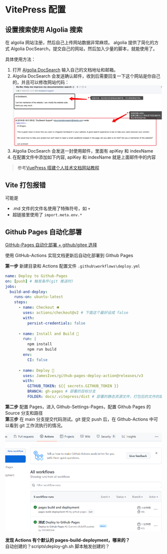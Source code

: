 # VitePress 配置

## 设置搜索使用 Algolia 搜索

在 algolia 网站注册，然后自己上传网站数据非常麻烦。
algolia 提供了简化的方式 Algolia DocSearch，提交自己的网站，然后加入少量的脚本，就能使用了。

具体使用方法：

1. 打开 [Algolia DocSearch](https://docsearch.algolia.com/) 输入自己的文档地址和邮箱。
2. Algolia DocSearch 会发送确认邮件，收到后需要回复一下这个网站是你自己的，并且可以修改网站代码：
   ![回复邮件](./img/2022-02-07-13-45-47.png)
3. Algolia DocSearch 会发送一封使用邮件，里面有 apiKey 和 indexName
4. 在配置文件中添加如下内容, apiKey 和 indexName 就是上面邮件中的内容

> 参考[VuePress 搭建个人技术文档网站教程](https://segmentfault.com/a/1190000017055963)

## Vite 打包报错

可能是

- .md 文件的文件名使用了特殊符号，如 `+`
- 超链接里使用了 `import.meta.env.*`

## Github Pages 自动化部署

[GitHub-Pages 自动化部署 + github/gitee 选择](https://blog.csdn.net/qq_39823295/article/details/108913538)

使用 GitHub-Actions 实现文档更新后自动化部署到 Github Pages

**第一步** 新建目录和 Actions 配置文件 `.github\workflows\deploy.yml`

```yml
name: Deploy to Github-Pages
on: [push] # 触发条件(git 推送时)
jobs:
  build-and-deploy:
    runs-on: ubuntu-latest
    steps:
      - name: Checkout 🛎️
        uses: actions/checkout@v2 # 下面这个最好设成 false
        with:
          persist-credentials: false

      - name: Install and Build 🔧
        run: |
          npm install 
          npm run build
        env:
          CI: false

      - name: Deploy 🚀
        uses: JamesIves/github-pages-deploy-action@releases/v3
        with:
          GITHUB_TOKEN: ${{ secrets.GITHUB_TOKEN }}
          BRANCH: gh-pages # 部署的目标分支
          FOLDER: docs/.vitepress/dist # 部署的静态资源文件，打包后的文件的路径
```

**第二步** 配置 Pages，进入 Github-Settings-Pages，配置 Github Pages 的 Source 分支和路径  
**第三步** 在 main 分支提交代码测试。git 提交 push 后，在 Github-Actions 中可以看到 git 工作流执行的情况。

![Actions](./img/2022-02-10-14-18-04.png)

**发现 Actions 有个默认的 pages-build-deployment，哪来的？**  
自动创建的？scripts\deploy-gh.sh 脚本触发创建的？
